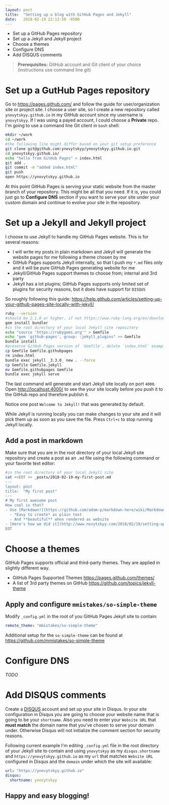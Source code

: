 ```yaml
---
layout: post
title:  "Setting up a blog with GitHub Pages and Jekyll"
date:   2018-02-19 22:12:50 -0500
---
```


- Set up a GitHub Pages repository
- Set up a Jekyll and Jekyll project
- Choose a themes
- Configure DNS
- Add DISQUS comments

> **Prerequisites:** GitHub account and Git client of your choice (instructions use command line git)

# Set up a GutHub Pages repository
Go to <https://pages.github.com/> and follow the guide for user/organization site or project site. I choose a user site, so I create a new repository called `ynovytskyy.github.io` in my GitHub account since my username is `ynovytskyy`. If I was using a payed account, I could choose a **Private** repo.
I'm going to use a command line Git client in `bash` shell:
```bash
mkdir ~/work
cd ~/work
#the following line might differ based on your git setup preference
git clone git@github.com:ynovytskyy/ynovytskyy.github.io.git
cd ynovytskyy.github.io/
echo "hello from GitHub Pages" > index.html
git add .
git commit -m "added index.html"
git push
open https://ynovytskyy.github.io
```
At this point GitHub Pages is serving your static website from the master branch of your repository. This might be all that you need. If it is, you could just go to **Configure DNS** section if you want to serve your site under your custom domain and continue to evolve your site in the repository.

# Set up a Jekyll and Jekyll project
I choose to use Jekyll to handle my GitHub Pages website. This is for several reasons:
- I will write my posts in plain markdown and Jekyll will generate the website pages for me following a theme chosen by me
- GitHub Pages supports Jekyll internally, so that I push my `*.md` files only and it will be pure GitHub Pages generating website for me
- Jekyll/GitHub Pages support themes to choose from; internal and 3rd party
- Jekyll has a lot plugins; GitHub Pages supports only limited set of plugins for security reasons, but it does have support for `DISQUS`

So roughly following this guide: <https://help.github.com/articles/setting-up-your-github-pages-site-locally-with-jekyll/>

```bash
ruby --version
#should be 2.1.0 or higher, if not https://www.ruby-lang.org/en/downloads/
gem install bundler
#in the root directory of your local Jekyll site repository
echo "source 'https://rubygems.org'" > Gemfile
echo "gem 'github-pages', group: :jekyll_plugins" >> Gemfile
bundle install
#preserve GitHub Pages version of `Gemfile`, delete `index.html` example from section 1
cp Gemfile Gemfile.githubpages
rm index.html
bundle exec jekyll _3.3.0_ new . --force
cp Gemfile Gemfile.jekyll
mv Gemfile.githubpages Gemfile
bundle exec jekyll serve
```

The last command will generate and start Jekyll site locally on port `4000`. Open <http://localhost:4000/> to see the your site locally before you push it to the GitHub repo and therefore publish it.

Notice one post `Welcome to Jekyll!` that was generated by default.

While Jekyll is running locally you can make changes to your site and it will pick them up as soon as you save the file. Press `Ctrl+c` to stop running Jekyll locally.

## Add a post in markdown
Make sure that you are in the root directory of your local Jekyll site repository and create a post as an `.md` file using the following command or your favorite text editor:
```bash
#in the root directory of your local Jekyll site
cat <<EOT >> _posts/2018-02-19-my-first-post.md
---
layout: post
title:  "My first post"
---
# My first awesome post
How cool is that?
- Use [Markdown!](https://github.com/adam-p/markdown-here/wiki/Markdown-Cheatsheet)
  - *Easy to create* as plain text
  - And **beautiful** when rendered as website
- [Here's how we did it](http://www.novytskyy.com/2018/02/19/setting-up-a-blog-with-github-pages-and-jekyll.html "Setting up a blog with GitHub Pages and Jekyll")
EOT
```

# Choose a themes
GitHub Pages supports official and third-party themes. They are applied in slightly different way.
- GitHub Pages Supported Themes <https://pages.github.com/themes/>
- A list of 3rd party themes on GitHub <https://github.com/topics/jekyll-theme>

## Apply and configure `mmistakes/so-simple-theme`
Modify `_config.yml` in the root of you GitHub Pages Jekyll site to contain:
```yml
remote_theme: "mmistakes/so-simple-theme"
```
Additional setup for the `so-simple-theme` can be found at <https://github.com/mmistakes/so-simple-theme>

# Configure DNS
*TODO*

# Add DISQUS comments
Create a [DISQUS](https://disqus.com/) account and set up your site in Disqus. In your site configuration in Disqus you are going to choose your website name that is going to be your `shortname`. Also you need to enter your `Website URL` that **must match** the domain name that you've chosen to serve your domain under. Otherwise Disqus will not initialize the comment section for security reasons.

Following current example I'm editing `_config.yml` file in the root directory of your Jekyll site to contain and using `ynovytskyy` as my `disqus.shortname` and `https://ynovytskyy.github.io` as my `url` that matches `Website URL` configured in Disqus and the `domain` under which the site will available:

```yml
url: "https://ynovytskyy.github.io"
disqus:
  shortname: ynovytskyy
```

## Happy and easy blogging!
